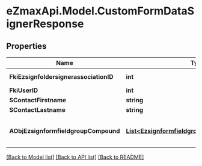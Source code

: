 
# eZmaxApi.Model.CustomFormDataSignerResponse

## Properties

Name | Type | Description | Notes
------------ | ------------- | ------------- | -------------
**FkiEzsignfoldersignerassociationID** | **int** | The unique ID of the Ezsignfoldersignerassociation | 
**FkiUserID** | **int** | The unique ID of the User | [optional] 
**SContactFirstname** | **string** | The First name of the contact | 
**SContactLastname** | **string** | The Last name of the contact | 
**AObjEzsignformfieldgroupCompound** | [**List&lt;EzsignformfieldgroupResponseCompound&gt;**](EzsignformfieldgroupResponseCompound.md) | This array contains the labels or each Form fields in the form but WITHOUT the values | 

[[Back to Model list]](../README.md#documentation-for-models)
[[Back to API list]](../README.md#documentation-for-api-endpoints)
[[Back to README]](../README.md)

